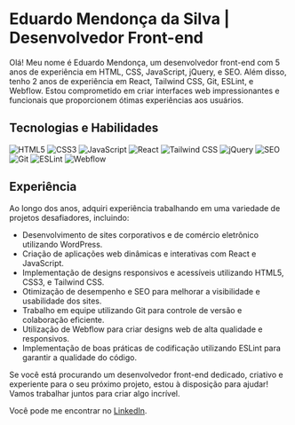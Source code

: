 # Eduardo Mendonça da Silva | Desenvolvedor Front-end

Olá! Meu nome é Eduardo Mendonça, um desenvolvedor front-end com 5 anos de experiência em HTML, CSS, JavaScript, jQuery, e SEO. Além disso, tenho 2 anos de experiência em React, Tailwind CSS, Git, ESLint, e Webflow. Estou comprometido em criar interfaces web impressionantes e funcionais que proporcionem ótimas experiências aos usuários.

## Tecnologias e Habilidades

![HTML5](https://img.shields.io/badge/HTML5-E34F26?style=for-the-badge&logo=html5&logoColor=white) ![CSS3](https://img.shields.io/badge/CSS3-1572B6?style=for-the-badge&logo=css3&logoColor=white) ![JavaScript](https://img.shields.io/badge/JavaScript-F7DF1E?style=for-the-badge&logo=javascript&logoColor=black) ![React](https://img.shields.io/badge/React-61DAFB?style=for-the-badge&logo=react&logoColor=black) ![Tailwind CSS](https://img.shields.io/badge/Tailwind_CSS-38B2AC?style=for-the-badge&logo=tailwind-css&logoColor=white) ![jQuery](https://img.shields.io/badge/jQuery-0769AD?style=for-the-badge&logo=jquery&logoColor=white) ![SEO](https://img.shields.io/badge/SEO-47A248?style=for-the-badge&logo=seo&logoColor=white) ![Git](https://img.shields.io/badge/Git-F05032?style=for-the-badge&logo=git&logoColor=white) ![ESLint](https://img.shields.io/badge/ESLint-4B32C3?style=for-the-badge&logo=eslint&logoColor=white) ![Webflow](https://img.shields.io/badge/Webflow-4353FF?style=for-the-badge&logo=webflow&logoColor=white)

## Experiência

Ao longo dos anos, adquiri experiência trabalhando em uma variedade de projetos desafiadores, incluindo:

- Desenvolvimento de sites corporativos e de comércio eletrônico utilizando WordPress.
- Criação de aplicações web dinâmicas e interativas com React e JavaScript.
- Implementação de designs responsivos e acessíveis utilizando HTML5, CSS3, e Tailwind CSS.
- Otimização de desempenho e SEO para melhorar a visibilidade e usabilidade dos sites.
- Trabalho em equipe utilizando Git para controle de versão e colaboração eficiente.
- Utilização de Webflow para criar designs web de alta qualidade e responsivos.
- Implementação de boas práticas de codificação utilizando ESLint para garantir a qualidade do código.

Se você está procurando um desenvolvedor front-end dedicado, criativo e experiente para o seu próximo projeto, estou à disposição para ajudar! Vamos trabalhar juntos para criar algo incrível.

Você pode me encontrar no [LinkedIn](https://www.linkedin.com/in/eduardo-mendon%C3%A7a-856b9399/).
